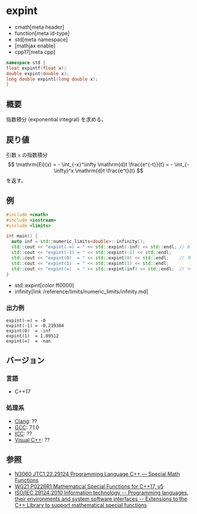 # expint
* cmath[meta header]
* function[meta id-type]
* std[meta namespace]
* [mathjax enable]
* cpp17[meta cpp]

```cpp
namespace std {
float expintf(float x);
double expint(double x);
long double expintl(long double x);
}
```

## 概要
指数積分 (exponential integral) を求める。

## 戻り値
引数 `x` の指数積分
$$ \mathrm{Ei}(x) = - \int_{-x}^\infty \mathrm{d}t \frac{e^{-t}}{t} = - \int_{-\infty}^x \mathrm{d}t \frac{e^t}{t} $$
を返す。

## 例
```cpp example
#include <cmath>
#include <iostream>
#include <limits>

int main() {
  auto inf = std::numeric_limits<double>::infinity();
  std::cout << "expint(-∞) = " << std::expint(-inf) << std::endl; // 0
  std::cout << "expint(-1) = " << std::expint(-1) << std::endl;
  std::cout << "expint(0)  = " << std::expint(0) << std::endl;    // 特異点 (-∞)
  std::cout << "expint(1)  = " << std::expint(1) << std::endl;
  std::cout << "expint(∞)  = " << std::expint(inf) << std::endl;  // +∞
}
```
* std::expint[color ff0000]
* infinity[link /reference/limits/numeric_limits/infinity.md]

### 出力例
```
expint(-∞) = -0
expint(-1) = -0.219384
expint(0)  = -inf
expint(1)  = 1.89512
expint(∞)  = -nan
```

## バージョン
### 言語
- C++17

### 処理系
- [Clang](/implementation.md#clang): ??
- [GCC](/implementation.md#gcc): 7.1.0
- [ICC](/implementation.md#icc): ??
- [Visual C++](/implementation.md#visual_cpp): ??

## 参照
- [N3060 JTC1.22.29124 Programming Language C++ — Special Math Functions](http://www.open-std.org/jtc1/sc22/wg21/docs/papers/2010/n3060.pdf)
- [WG21 P0226R1 Mathematical Special Functions for C++17, v5](https://isocpp.org/files/papers/P0226R1.pdf)
- [ISO/IEC 29124:2010 Information technology -- Programming languages, their environments and system software interfaces -- Extensions to the C++ Library to support mathematical special functions](https://www.iso.org/standard/50511.html)
